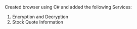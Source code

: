 # 
Created browser using C# and added the following Services:  <br/>
1) Encryption and Decryption   <br/>
2) Stock Quote Information   <br/>
